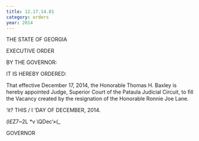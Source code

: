 ```yaml
---
title: 12.17.14.01
category: orders
year: 2014
---
```

 

THE STATE OF GEORGIA

EXECUTIVE ORDER

BY THE GOVERNOR:

IT IS HEREBY ORDERED:

That effective December 17, 2014, the Honorable Thomas H.
Baxley is hereby appointed Judge, Superior Court of the
Pataula Judicial Circuit, to ﬁll the Vacancy created by the
resignation of the Honorable Ronnie Joe Lane.

‘it?
THIS / I ‘DAY OF DECEMBER, 2014.

 \(l£Z7~2L *v \QDec‘»(_

GOVERNOR

